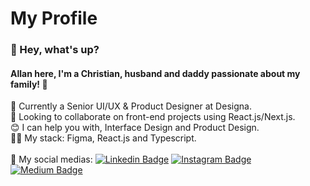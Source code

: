 # My Profile

### 👋 Hey, what's up?
#### Allan here, I'm a Christian, husband and daddy passionate about my family! 🥰

🚀 Currently a Senior UI/UX & Product Designer at Designa.
<br/>💙 Looking to collaborate on front-end projects using React.js/Next.js.
<br/>😊 I can help you with, Interface Design and Product Design.
<br/>👨‍💻 My stack: Figma, React.js and Typescript.
<br/><br/>🔗 My social medias: [![Linkedin Badge](https://img.shields.io/badge/LinkedIn-0077B5?style=for-the-badge&logo=linkedin&logoColor=white)](https://www.linkedin.com/in/allanmgoncalves/)  [![Instagram Badge](https://img.shields.io/badge/Instagram-E4405F?style=for-the-badge&logo=instagram&logoColor=white)](https://www.instagram.com/allanmgoncalves/)  [![Medium Badge](https://img.shields.io/badge/Medium-12100E?style=for-the-badge&logo=medium&logoColor=white)](https://allanmgoncalves.medium.com/)

